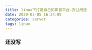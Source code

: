 ```yaml
---
title: linux下打造自己的影音平台-办公用途
date: 2020-03-05 16:34:09
categories: server
tags: linux
---
```


### 还没写
